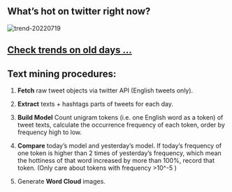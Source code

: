 ## What’s hot on twitter right now?

![trend-20220719][wordcloud]

[wordcloud]: https://raw.githubusercontent.com/xdqc/tweet-trend-everyday/master/word-cloud/trend-20220719.png?token=AF5V4P7ADR6KQBZ4CEDTNIK6AXRMU "trend-20220719"

## [Check trends on old days ...](https://github.com/xdqc/tweet-trend-everyday/tree/master/word-cloud)

## Text mining procedures:

1. **Fetch** raw tweet objects via twitter API (English tweets only).

2. **Extract** texts + hashtags parts of tweets for each day.

3. **Build Model** Count unigram tokens (i.e. one English word as a token) of tweet texts, calculate the occurrence frequency of each token, order by frequency high to low.

4. **Compare** today’s model and yesterday’s model. If today’s frequency of one token is higher than 2 times of yesterday’s frequency, which mean the hottiness of that word increased by more than 100%, record that token. (Only care about tokens with frequency >10^-5 )

5. Generate **Word Cloud** images.
